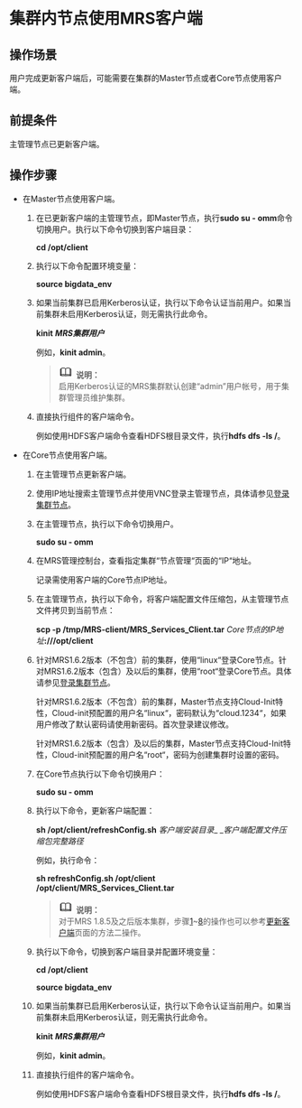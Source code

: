 # 集群内节点使用MRS客户端<a name="ZH-CN_TOPIC_0173178483"></a>

## 操作场景<a name="section65278330165558"></a>

用户完成更新客户端后，可能需要在集群的Master节点或者Core节点使用客户端。

## 前提条件<a name="section4933742165723"></a>

主管理节点已更新客户端。

## 操作步骤<a name="section51771356165739"></a>

-   在Master节点使用客户端。
    1.  在已更新客户端的主管理节点，即Master节点，执行**sudo su - omm**命令切换用户。执行以下命令切换到客户端目录：

        **cd /opt/client**

    2.  执行以下命令配置环境变量：

        **source bigdata\_env**

    3.  如果当前集群已启用Kerberos认证，执行以下命令认证当前用户。如果当前集群未启用Kerberos认证，则无需执行此命令。

        **kinit** **_MRS集群用户_**

        例如，**kinit admin**。

        >![](public_sys-resources/icon-note.gif) **说明：**   
        >启用Kerberos认证的MRS集群默认创建“admin”用户帐号，用于集群管理员维护集群。  

    4.  直接执行组件的客户端命令。

        例如使用HDFS客户端命令查看HDFS根目录文件，执行**hdfs dfs -ls /**。


-   在Core节点使用客户端。
    1.  <a name="li6130722217153"></a>在主管理节点更新客户端。
    2.  使用IP地址搜索主管理节点并使用VNC登录主管理节点，具体请参见[登录集群节点](登录集群节点.md)。
    3.  在主管理节点，执行以下命令切换用户。

        **sudo su - omm**

    4.  在MRS管理控制台，查看指定集群“节点管理“页面的“IP“地址。

        记录需使用客户端的Core节点IP地址。

    5.  在主管理节点，执行以下命令，将客户端配置文件压缩包，从主管理节点文件拷贝到当前节点：

        **scp -p /tmp/MRS-client/MRS\_Services\_Client.tar** _Core节点的IP地址_**:///opt/client**

    6.  针对MRS1.6.2版本（不包含）前的集群，使用“linux“登录Core节点。针对MRS1.6.2版本（包含）及以后的集群，使用“root“登录Core节点。具体请参见[登录集群节点](登录集群节点.md)。

        针对MRS1.6.2版本（不包含）前的集群，Master节点支持Cloud-Init特性，Cloud-init预配置的用户名“linux“，密码默认为“cloud.1234“，如果用户修改了默认密码请使用新密码。首次登录建议修改。

        针对MRS1.6.2版本（包含）及以后的集群，Master节点支持Cloud-Init特性，Cloud-init预配置的用户名“root“，密码为创建集群时设置的密码。

    7.  在Core节点执行以下命令切换用户：

        **sudo su - omm**

    8.  <a name="li7483220165311"></a>执行以下命令，更新客户端配置：

        **sh /opt/client/refreshConfig.sh** _客户端安装目录__ __客户端配置文件压缩包完整路径_

        例如，执行命令：

        **sh refreshConfig.sh /opt/client /opt/client/MRS\_Services\_Client.tar**

        >![](public_sys-resources/icon-note.gif) **说明：**   
        >对于MRS 1.8.5及之后版本集群，步骤[1](#li6130722217153)\~[8](#li7483220165311)的操作也可以参考[更新客户端](更新客户端.md)页面的方法二操作。  

    9.  执行以下命令，切换到客户端目录并配置环境变量：

        **cd /opt/client**

        **source bigdata\_env**

    10. 如果当前集群已启用Kerberos认证，执行以下命令认证当前用户。如果当前集群未启用Kerberos认证，则无需执行此命令。

        **kinit** **_MRS集群用户_**

        例如，**kinit admin**。

    11. 直接执行组件的客户端命令。

        例如使用HDFS客户端命令查看HDFS根目录文件，执行**hdfs dfs -ls /**。



